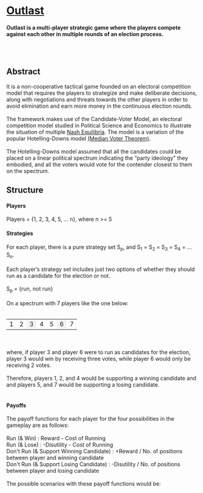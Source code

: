 <h1><a href="https://outlast-game.herokuapp.com/">Outlast</a></h1>
<b>Outlast is a multi-player strategic game where the players compete against each other in multiple rounds of an election process.</b>

<br><br>

<h2>Abstract</h2>
It is a non-cooperative tactical game founded on an electoral competition model that requires the players to strategize and make deliberate decisions, along with negotiations and threats towards the other players in order to avoid elimination and earn more money in the continuous election rounds.
<br><br>
The framework makes use of the Candidate-Voter Model, an electoral competition model studied in Political Science and Economics to illustrate the situation of multiple <a href="https://en.wikipedia.org/wiki/Nash_equilibrium">Nash Equilibria</a>. The model is a variation of the popular Hotelling-Downs model <a href="https://en.wikipedia.org/wiki/Median_voter_theorem">(Median Voter Theorem)</a>. 
<br><br>
The Hotelling-Downs model assumed that all the candidates could be placed on a linear political spectrum indicating the “party ideology” they embodied, and all the voters would vote for the contender closest to them on the spectrum.

<h2>Structure</h2>

<h4>Players</h4>
Players = {1, 2, 3, 4, 5, … n}, where n >= 5 

<br>

<h4>Strategies</h4>
For each player, there is a pure strategy set S<sub>p</sub>, and S<sub>1</sub> = S<sub>2</sub> = S<sub>3</sub> = S<sub>4</sub> = … S<sub>n</sub>.
<br><br>
Each player’s strategy set includes just two options of whether they should run as a candidate for the election or not.
<br><br>
S<sub>p</sub> = {run, not run}
<br><br>
On a spectrum with 7 players like the one below:
<br><br>
<table>
<tr><td>1</td><td>2</td><td style="background-color: #F3F3F3;">3</td><td>4</td><td>5</td><td style="background-color: #F3F3F3;">6</td><td>7</td></tr>
</table>
<br><br>
where, if player 3 and player 6 were to run as candidates for the election, player 3 would win by receiving three votes, while player 6 would only be receiving 2 votes.
<br><br>
Therefore, players 1, 2, and 4 would be supporting a winning candidate and and players 5, and 7 would be supporting a losing candidate.
<br><br>

<h4>Payoffs</h4>
The payoff functions for each player for the four possibilities in the gameplay are as follows: 
<br><br>
Run (& Win) : Reward - Cost of Running<br>
Run (& Lose) : -Disutility - Cost of Running<br>
Don't Run (& Support Winning Candidate) : +Reward / No. of positions between player and winning candidate<br>
Don't Run (& Support Losing Candidate) : -Disutility / No. of positions between player and losing candidate
<br><br>The possible scenarios with these payoff functions would be:
